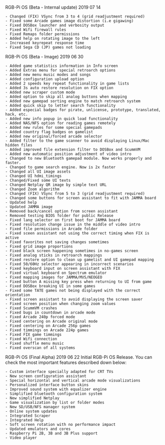 RGB-Pi OS (Beta - Internal update) 2019 07 14 

    - Changed (FIX) VSync from 3 to 4 (grid readjustment required)
    - Fixed some Arcade games image distortion (i.e gigawing)
    - Fixed DOSBox launcher and verbosity output
    - Fixed Wifi firewall rules
    - Fixed Remaps folder permissions
    - Added help on rotating image to the left
    - Increased keyrepeat response time
    - Fixed Sega CD (JP) games not loading

RGB-Pi OS (Beta - Image) 2019 06 30 

    - Added game statistics information in Info screen
    - Added Extras menu for special retroarch options
    - Added new menu music modes and songs
    - Added configuration upload option
    - Added 2 speeds key repeat functionality in game lists
    - Added 3s auto restore resolution on FIX option
    - Added new scraper custom mode
    - Added option to skip all analog buttons when mapping
    - Added new gamepad sorting engine to match retroarch system
    - Added quick skip to letter search functionality
    - Added especial badges for pirate, unlicense, prototype, translated, hack, etc.
    - Added new info popup in quick load functionality
    - Added NAS/NFS option for reading games remotely
    - Added new rules for some special gamepads
    - Added country flag badges on gamelist
    - Added new original/forced arcade selector
    - Added filter to the game scanner to avoid displaying Linux/Mac hidden files
    - Added improved file extension filter to DOSBox and ScummVM
    - Added new automatic position adjustment of video intro
    - Changed to new Bluetooth gamepad module. Now works properly and faster.
    - Changed to game search engine. Now is 2x faster
    - Changed all UI image assets
    - Changed UI hdmi_timings
    - Changed/Fixed some UI texts
    - Changed Netplay QR image by simple text URL
    - Changed Zoom algorithm
    - Changed (FIX) VSync from 5 to 3 (grid readjustment required)
    - Changed some buttons for screen assistant to fit with JAMMA board
    - Updated help
    - Updated JAMMA image
    - Removed back/cancel option from screen assistant
    - Removed testing BIOS folder for public Release
    - Fixed lang selector on first boot for JAMMA board
    - Fixed resolution change issue in the middle of video intro
    - Fixed file permissions in Arcade folder
    - Fixed sceen assistant not using the correct timing when FIX is active
    - Fixed favorites not saving changes sometimes
    - Fixed grid image proportions
    - Fixed black screen happening sometimes in no-games screen
    - Fixed analog sticks in retroarch mappings
    - Fixed restore option to clean up gamelist and UI gamepad mapping
    - Fixed 50/60Hz selector appearing in incorrect scenarios
    - Fixed keyboard input on screen assistant with FIX
    - Fixed virtual keyboard on Spectrum emulator
    - Fixed mapping images for JAMMA/MVS/NEOGEO
    - Fixed button A missing key press when returning to UI from game
    - Fixed DOSBox breaking UI in some games
    - Fixed some TATE games not being displayed with the correct orientation
    - Fixed screen assistant to avoid displaying the screen saver
    - Fixed screen position when changing zoom values
    - Fixed ScummVM crashes
    - Fixed bugs in countdown in arcade mode
    - Fixed Arcade 240p forced mode
    - Fixed centering on Arcade original mode
    - Fixed centering on Arcade 256p games
    - Fixed timmings on Arcade 224p games
    - Fixed FIX game timmings
    - Fixed Wifi connection
    - Fixed shuffle menu music
    - Fixed overscan of all systems

RGB-Pi OS (Final Alpha) 2019 06 22
Initial RGB-Pi OS Release. You can check the most important features described down below:

    - Custom interface specially adapted for CRT TVs
    - New screen configuration assistant
    - Special horizontal and vertical arcade mode visualizations
    - Personalized interface button skins
    - Improved sound system with equalizer engine
    - Simplified bluetooth configuration system
    - New simplified Netplay
    - Game visualization by list or folder modes
    - New SD/USB/NFS manager system
    - Online system updates
    - Integrated Scraper
    - Integrated Help
    - Soft screen rotation with no performance impact
    - Updated emulators and cores
    - Raspberry Pi 2B, 3B and 3B Plus support
    - Video player

